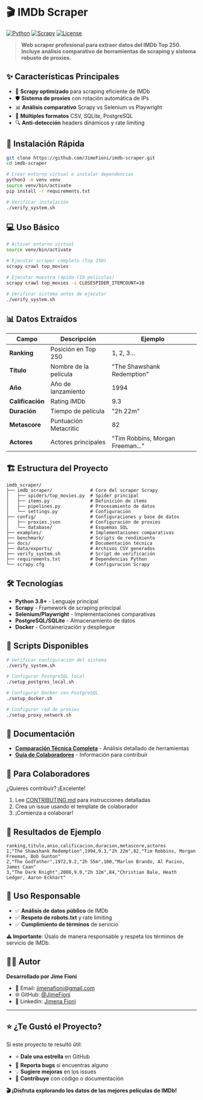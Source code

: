 # 🎬 IMDb Scraper

[![Python](https://img.shields.io/badge/python-3.8%2B-blue?style=flat-square&logo=python)](https://www.python.org/)
[![Scrapy](https://img.shields.io/badge/scrapy-2.13%2B-green?style=flat-square&logo=scrapy)](https://scrapy.org/)
[![License](https://img.shields.io/badge/license-MIT-blue?style=flat-square)](LICENSE)

> **Web scraper profesional para extraer datos del IMDb Top 250. Incluye análisis comparativo de herramientas de scraping y sistema robusto de proxies.**

## ✨ Características Principales

- 🚀 **Scrapy optimizado** para scraping eficiente de IMDb
- 🛡️ **Sistema de proxies** con rotación automática de IPs
- 📊 **Análisis comparativo** Scrapy vs Selenium vs Playwright  
- 💾 **Múltiples formatos** CSV, SQLite, PostgreSQL
- 🔍 **Anti-detección** headers dinámicos y rate limiting

## 🚀 Instalación Rápida

```bash
git clone https://github.com/JimeFioni/imdb-scraper.git
cd imdb-scraper

# Crear entorno virtual e instalar dependencias
python3 -m venv venv
source venv/bin/activate
pip install -r requirements.txt

# Verificar instalación
./verify_system.sh
```

## 💻 Uso Básico

```bash
# Activar entorno virtual
source venv/bin/activate

# Ejecutar scraper completo (Top 250)
scrapy crawl top_movies

# Ejecutar muestra rápida (10 películas)  
scrapy crawl top_movies -s CLOSESPIDER_ITEMCOUNT=10

# Verificar sistema antes de ejecutar
./verify_system.sh
```

## 📊 Datos Extraídos

| Campo | Descripción | Ejemplo |
|-------|-------------|---------|
| **Ranking** | Posición en Top 250 | 1, 2, 3... |
| **Título** | Nombre de la película | "The Shawshank Redemption" |
| **Año** | Año de lanzamiento | 1994 |
| **Calificación** | Rating IMDb | 9.3 |
| **Duración** | Tiempo de película | "2h 22m" |
| **Metascore** | Puntuación Metacritic | 82 |
| **Actores** | Actores principales | "Tim Robbins, Morgan Freeman..." |

## 🏗️ Estructura del Proyecto

```
imdb_scraper/
├── imdb_scraper/              # Core del scraper Scrapy
│   ├── spiders/top_movies.py  # Spider principal
│   ├── items.py               # Definición de items
│   ├── pipelines.py           # Procesamiento de datos
│   └── settings.py            # Configuración
├── config/                    # Configuraciones y base de datos
│   ├── proxies.json           # Configuración de proxies
│   └── database/              # Esquemas SQL
├── examples/                  # Implementaciones comparativas
├── benchmark/                 # Scripts de rendimiento
├── docs/                      # Documentación técnica
├── data/exports/              # Archivos CSV generados
├── verify_system.sh           # Script de verificación
├── requirements.txt           # Dependencias Python
└── scrapy.cfg                 # Configuración Scrapy
```

## 🛠️ Tecnologías

- **Python 3.8+** - Lenguaje principal
- **Scrapy** - Framework de scraping principal  
- **Selenium/Playwright** - Implementaciones comparativas
- **PostgreSQL/SQLite** - Almacenamiento de datos
- **Docker** - Containerización y despliegue

## 🔧 Scripts Disponibles

```bash
# Verificar configuración del sistema
./verify_system.sh

# Configurar PostgreSQL local
./setup_postgres_local.sh

# Configurar Docker con PostgreSQL
./setup_docker.sh

# Configurar red de proxies
./setup_proxy_network.sh
```

## 📖 Documentación

- [**Comparación Técnica Completa**](docs/IMDB_TECHNICAL_COMPARISON.md) - Análisis detallado de herramientas
- [**Guía de Colaboradores**](CONTRIBUTING.md) - Información para contribuir

## 🤝 Para Colaboradores

¿Quieres contribuir? ¡Excelente! 

1. Lee [CONTRIBUTING.md](CONTRIBUTING.md) para instrucciones detalladas
2. Crea un issue usando el template de colaborador
3. ¡Comienza a colaborar!

## 🎯 Resultados de Ejemplo

```csv
ranking,titulo,anio,calificacion,duracion,metascore,actores
1,"The Shawshank Redemption",1994,9.3,"2h 22m",82,"Tim Robbins, Morgan Freeman, Bob Gunton"
2,"The Godfather",1972,9.2,"2h 55m",100,"Marlon Brando, Al Pacino, James Caan"
3,"The Dark Knight",2008,9.0,"2h 32m",84,"Christian Bale, Heath Ledger, Aaron Eckhart"
```

## 🚀 Uso Responsable

- ✅ **Análisis de datos público** de IMDb
- ✅ **Respeto de robots.txt** y rate limiting  
- ✅ **Cumplimiento de términos** de servicio

**⚠️ Importante**: Úsalo de manera responsable y respeta los términos de servicio de IMDb.

## 👨‍💻 Autor

**Desarrollado por Jime Fioni**

- 📧 Email: jimenafioni@gmail.com
- 🌐 GitHub: [@JimeFioni](https://github.com/JimeFioni)
- 💼 LinkedIn: [Jimena Fioni](https://linkedin.com/in/jimena-fioni/)

---

## ⭐ ¿Te Gustó el Proyecto?

Si este proyecto te resultó útil:

- ⭐ **Dale una estrella** en GitHub  
- 🐛 **Reporta bugs** si encuentras alguno
- 💡 **Sugiere mejoras** en los issues
- 🤝 **Contribuye** con código o documentación

**🎬 ¡Disfruta explorando los datos de las mejores películas de IMDb!**
